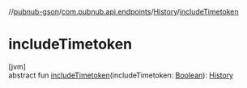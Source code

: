 //[pubnub-gson](../../../index.md)/[com.pubnub.api.endpoints](../index.md)/[History](index.md)/[includeTimetoken](include-timetoken.md)

# includeTimetoken

[jvm]\
abstract fun [includeTimetoken](include-timetoken.md)(includeTimetoken: [Boolean](https://kotlinlang.org/api/latest/jvm/stdlib/kotlin/-boolean/index.html)): [History](index.md)
